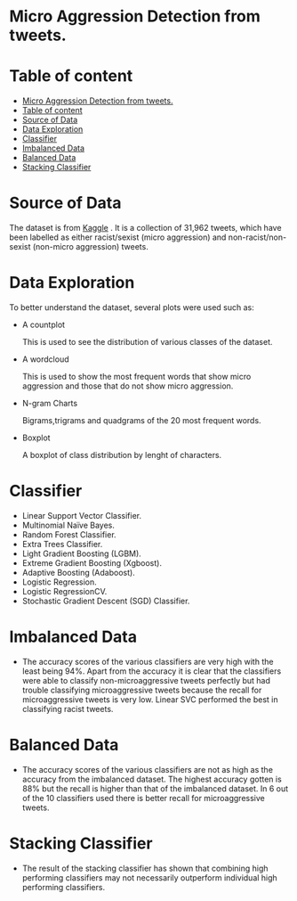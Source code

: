 # Micro Aggression Detection from tweets.


# Table of content

- [Micro Aggression Detection from tweets.](#micro-aggression-detection-from-tweets)
- [Table of content](#table-of-content)
- [Source of Data](#source-of-data)
- [Data Exploration](#data-exploration)
- [Classifier](#classifier)
- [Imbalanced Data](#imbalanced-data)
- [Balanced Data](#balanced-data)
- [Stacking Classifier](#stacking-classifier)

# Source of Data
The dataset is from [Kaggle](https://www.kaggle.com/arkhoshghalb/twitter-sentiment-analysis-hatred-speech) . It is a collection of 31,962 tweets, which have been labelled as either racist/sexist (micro aggression) and non-racist/non-sexist (non-micro aggression) tweets.

# Data Exploration
To better understand the dataset, several plots were used such as:

- A countplot
  
  This is used to see the distribution of various classes of the dataset.

- A wordcloud
  
  This is used to show the most frequent words that show micro aggression and those that do not show micro aggression.

- N-gram Charts

   Bigrams,trigrams and quadgrams of the 20 most frequent words.

- Boxplot

  A boxplot of class distribution by lenght of characters.

# Classifier
-	Linear Support Vector Classifier.
-	Multinomial Naïve Bayes.
-	Random Forest Classifier.
-	Extra Trees Classifier.
-	Light Gradient Boosting (LGBM).
-	Extreme Gradient Boosting (Xgboost).
-	Adaptive Boosting (Adaboost).
-	Logistic Regression.
-	Logistic RegressionCV.
-	Stochastic Gradient Descent (SGD) Classifier.



# Imbalanced Data
- The accuracy scores of the various classifiers are very high with the least being 94%. Apart from the accuracy it is clear that the classifiers were able to classify non-microaggressive tweets perfectly but had trouble classifying microaggressive tweets because the recall for microaggressive tweets is very low. Linear SVC performed the best in classifying racist tweets.

# Balanced Data
- The accuracy scores of the various classifiers are not as high as the accuracy from the imbalanced dataset. The highest accuracy gotten is 88% but the recall is higher than that of the imbalanced dataset. In 6 out of the 10 classifiers used there is better recall for microaggressive tweets.

# Stacking Classifier
- The result of the stacking classifier has shown that combining high performing classifiers may not necessarily outperform individual high performing classifiers. 